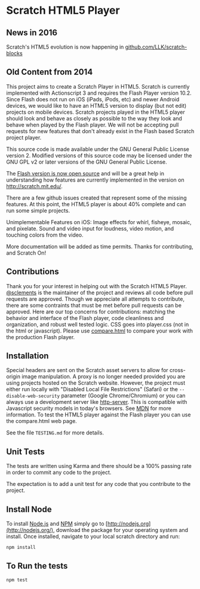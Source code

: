 # Scratch HTML5 Player

## News in 2016

Scratch's HTML5 evolution is now happening in [github.com/LLK/scratch-blocks](https://github.com/LLK/scratch-blocks/)

## Old Content from 2014

This project aims to create a Scratch Player in HTML5.  Scratch is currently implemented with Actionscript 3 and requires the Flash Player version 10.2.  Since Flash does not run on iOS (iPads, iPods, etc) and newer Android devices, we would like to have an HTML5 version to display (but not edit) projects on mobile devices. Scratch projects played in the HTML5 player should look and behave as closely as possible to the way they look and behave when played by the Flash player.  We will not be accepting pull requests for new features that don't already exist in the Flash based Scratch project player.

This source code is made available under the GNU General Public License version 2. Modified versions of this source code may be licensed under the GNU GPL v2 or later versions of the GNU General Public License.

The [Flash version is now open source](https://github.com/LLK/scratch-flash) and will be a great help in understanding how features are currently implemented in the version on http://scratch.mit.edu/.

There are a few github issues created that represent some of the missing features.  At this point, the HTML5 player is about 40% complete and can run some simple projects.

Unimplementable Features on iOS: Image effects for whirl, fisheye, mosaic, and pixelate.  Sound and video input for loudness, video motion, and touching colors from the video.

More documentation will be added as time permits. Thanks for contributing, and Scratch On!

## Contributions

Thank you for your interest in helping out with the Scratch HTML5 Player.  [@sclements](https://github.com/sclements/) is the maintainer of the project and reviews all code before pull requests are approved.  Though we appreciate all attempts to contribute, there are some contraints that must be met before pull requests can be approved.  Here are our top concerns for contributions: matching the behavior and interface of the Flash player, code cleanliness and organization, and robust well tested logic.  CSS goes into player.css (not in the html or javascript).  Please use [compare.html](https://github.com/LLK/scratch-html5/blob/master/compare.html) to compare your work with the production Flash player.


## Installation

Special headers are sent on the Scratch asset servers to allow for cross-origin image manipulation.  A proxy is no longer needed provided you are using projects hosted on the Scratch website.  However, the project must either run locally with "Disabled Local File Restrictions" (Safari) or the `--disable-web-security` parameter (Google Chrome/Chromium) or you can always use a development server like [http-server](https://www.npmjs.org/package/http-server).  This is compatible with Javascript security models in today's browsers.  See [MDN](https://developer.mozilla.org/en-US/docs/Web/HTML/CORS_enabled_image) for more information.  To test the HTML5 player against the Flash player you can use the compare.html web page.

See the file `TESTING.md` for more details.


Unit Tests
----------
The tests are written using Karma and there should be a 100% passing rate in order to commit any code to the project.

The expectation is to add a unit test for any code that you contribute to the project.


Install Node
---------------------------------------

To install [Node.js](http://nodejs.org) and [NPM](http://npmjs.org) simply go to [http://nodejs.org](http://nodejs.org/), download the package for your operating system and install. Once installed, navigate to your local scratch directory and run:

```bash
npm install
```

To Run the tests
----------------

```bash
npm test
```
